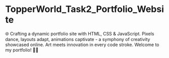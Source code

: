 # TopperWorld_Task2_Portfolio_Website
🌐 Crafting a dynamic portfolio site with HTML, CSS &amp; JavaScript. Pixels dance, layouts adapt, animations captivate - a symphony of creativity showcased online. Art meets innovation in every code stroke. Welcome to my portfolio! 🎨💼
